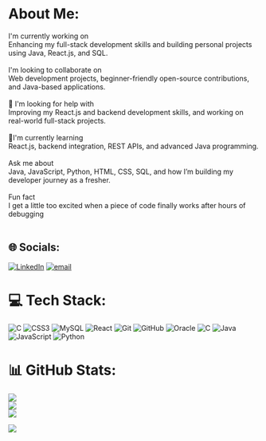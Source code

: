 # About Me:
I'm currently working on<br>Enhancing my full-stack development skills and building personal projects using Java, React.js, and SQL.<br><br> I'm looking to collaborate on<br>Web development projects, beginner-friendly open-source contributions, and Java-based applications.<br><br>💬 I'm looking for help with<br>Improving my React.js and backend development skills, and working on real-world full-stack projects.<br><br>🌱I'm currently learning<br>React.js, backend integration, REST APIs, and advanced Java programming.<br><br> Ask me about<br>Java, JavaScript, Python, HTML, CSS, SQL, and how I’m building my developer journey as a fresher.<br><br> Fun fact<br>I get a little too excited when a piece of code finally works after hours of debugging <br><br>


## 🌐 Socials:
[![LinkedIn](https://img.shields.io/badge/LinkedIn-%230077B5.svg?logo=linkedin&logoColor=white)](https://linkedin.com/in/https://www.linkedin.com/in/b-priyanka-946b66222/) [![email](https://img.shields.io/badge/Email-D14836?logo=gmail&logoColor=white)](mailto:priyankaborigi306@gmail.com) 

# 💻 Tech Stack:
![C](https://img.shields.io/badge/c-%2300599C.svg?style=for-the-badge&logo=c&logoColor=white) ![CSS3](https://img.shields.io/badge/css3-%231572B6.svg?style=for-the-badge&logo=css3&logoColor=white) ![MySQL](https://img.shields.io/badge/mysql-4479A1.svg?style=for-the-badge&logo=mysql&logoColor=white) ![React](https://img.shields.io/badge/react-%2320232a.svg?style=for-the-badge&logo=react&logoColor=%2361DAFB) ![Git](https://img.shields.io/badge/git-%23F05033.svg?style=for-the-badge&logo=git&logoColor=white) ![GitHub](https://img.shields.io/badge/github-%23121011.svg?style=for-the-badge&logo=github&logoColor=white) ![Oracle](https://img.shields.io/badge/Oracle-F80000?style=for-the-badge&logo=oracle&logoColor=white) ![C](https://img.shields.io/badge/c-%2300599C.svg?style=for-the-badge&logo=c&logoColor=white) ![Java](https://img.shields.io/badge/java-%23ED8B00.svg?style=for-the-badge&logo=openjdk&logoColor=white) ![JavaScript](https://img.shields.io/badge/javascript-%23323330.svg?style=for-the-badge&logo=javascript&logoColor=%23F7DF1E) ![Python](https://img.shields.io/badge/python-3670A0?style=for-the-badge&logo=python&logoColor=ffdd54)
# 📊 GitHub Stats:
![](https://github-readme-stats.vercel.app/api?username=Priyankaborigi&theme=dark&hide_border=true&include_all_commits=true&count_private=true)<br/>
![](https://nirzak-streak-stats.vercel.app/?user=Priyankaborigi&theme=dark&hide_border=true)<br/>
![](https://github-readme-stats.vercel.app/api/top-langs/?username=Priyankaborigi&theme=dark&hide_border=true&include_all_commits=true&count_private=true&layout=compact)


[![](https://visitcount.itsvg.in/api?id=Priyankaborigi&icon=6&color=0)](https://visitcount.itsvg.in)

